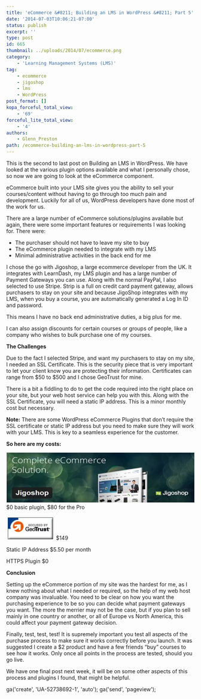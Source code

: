 ```yaml
---
title: 'eCommerce &#8211; Building an LMS in WordPress &#8211; Part 5'
date: '2014-07-03T10:06:21-07:00'
status: publish
excerpt: ''
type: post
id: 665
thumbnail: ../uploads/2014/07/ecommerce.png
category:
    - 'Learning Management Systems (LMS)'
tag:
    - ecommerce
    - jigoshop
    - lms
    - WordPress
post_format: []
kopa_forceful_total_view:
    - '69'
forceful_lite_total_view:
    - '4'
authors:
    - Glenn_Preston
path: /ecommerce-building-an-lms-in-wordpress-part-5
---
```

This is the second to last post on Building an LMS in WordPress. We have looked at the various plugin options available and what I personally chose, so now we are going to look at the eCommerce component.

eCommerce built into your LMS site gives you the ability to sell your courses/content without having to go through too much pain and development. Luckily for all of us, WordPress developers have done most of the work for us.

There are a large number of eCommerce solutions/plugins available but again, there were some important features or requirements I was looking for. There were:

- The purchaser should not have to leave my site to buy
- The eCommerce plugin needed to integrate with my LMS
- Minimal administrative activities in the back end for me

I chose the go with Jigoshop, a large ecommerce developer from the UK. It integrates with LearnDash, my LMS plugin and has a large number of Payment Gateways you can use. Along with the normal PayPal, I also selected to use Stripe. Strip is a full on credit card payment gateway, allows purchasers to stay on your site and because JigoShop integrates with my LMS, when you buy a course, you are automatically generated a Log In ID and password.

This means I have no back end administrative duties, a big plus for me.

I can also assign discounts for certain courses or groups of people, like a company who wishes to bulk purchase one of my courses.

**The Challenges**

Due to the fact I selected Stripe, and want my purchasers to stay on my site, I needed an SSL Certificate. This is the security piece that is very important to let your client know you are protecting their information. Certificates can range from $50 to $500 and I chose GeoTrust for mine.

There is a bit a fiddling to do to get the code required into the right place on your site, but your web host service can help you with this. Along with the SSL Certificate, you will need a static IP address. This is a minor monthly cost but necessary.

**Note:** There are some WordPress eCommerce Plugins that don’t require the SSL certificate or static IP address but you need to make sure they will work with your LMS. This is key to a seamless experience for the customer.

**So here are my costs:**

[![Jigoshop](../uploads/2014/06/Jigoshop.jpg)](http://netlearningspace.com/bksi_new/wp-content/uploads/2014/06/Jigoshop.jpg) $0 basic plugin, $80 for the Pro

[![GeoTrust](../uploads/2014/07/GeoTrust.jpg)](http://netlearningspace.com/bksi_new/wp-content/uploads/2014/07/GeoTrust.jpg) $149

Static IP Address $5.50 per month

HTTPS Plugin $0

**Conclusion**

Setting up the eCommerce portion of my site was the hardest for me, as I knew nothing about what I needed or required, so the help of my web host company was invaluable. You need to be clear on how you want the purchasing experience to be so you can decide what payment gateways you want. The more the merrier may not be the case, but if you plan to sell mainly in one country or another, or all of Europe vs North America, this could affect your payment gateway decision.

Finally, test, test, test! It is supremely important you test all aspects of the purchase process to make sure it works correctly before you launch. It was suggested I create a $2 product and have a few friends “buy” courses to see how it works. Only once all points in the process are tested, should you go live.

We have one final post next week, it will be on some other aspects of this process and plugins I found, that might be helpful.  
<script>
  (function(i,s,o,g,r,a,m){i['GoogleAnalyticsObject']=r;i[r]=i[r]||function(){
  (i[r].q=i[r].q||[]).push(arguments)},i[r].l=1*new Date();a=s.createElement(o),
  m=s.getElementsByTagName(o)[0];a.async=1;a.src=g;m.parentNode.insertBefore(a,m)
  })(window,document,'script','//www.google-analytics.com/analytics.js','ga');</script>

 ga('create', 'UA-52738692-1', 'auto'); ga('send', 'pageview');